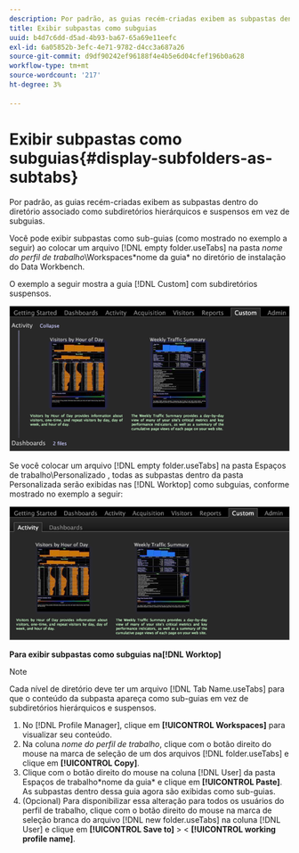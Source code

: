 ```yaml
---
description: Por padrão, as guias recém-criadas exibem as subpastas dentro do diretório associado como subdiretórios hierárquicos e suspensos em vez de subguias.
title: Exibir subpastas como subguias
uuid: b4d7c6dd-d5ad-4b93-ba67-65a69e11eefc
exl-id: 6a05852b-3efc-4e71-9782-d4cc3a687a26
source-git-commit: d9df90242ef96188f4e4b5e6d04cfef196b0a628
workflow-type: tm+mt
source-wordcount: '217'
ht-degree: 3%

---
```


# Exibir subpastas como subguias{#display-subfolders-as-subtabs}

Por padrão, as guias recém-criadas exibem as subpastas dentro do diretório associado como subdiretórios hierárquicos e suspensos em vez de subguias.

Você pode exibir subpastas como sub-guias (como mostrado no exemplo a seguir) ao colocar um arquivo [!DNL empty folder.useTabs] na pasta *nome do perfil de trabalho*\Workspaces\*nome da guia* no diretório de instalação do Data Workbench.

O exemplo a seguir mostra a guia [!DNL Custom] com subdiretórios suspensos.

![](assets/client-sub.png)

Se você colocar um arquivo [!DNL empty folder.useTabs] na pasta Espaços de trabalho\Personalizado , todas as subpastas dentro da pasta Personalizada serão exibidas nas [!DNL Worktop] como subguias, conforme mostrado no exemplo a seguir:

![](assets/client-sub2.png)

**Para exibir subpastas como subguias na[!DNL Worktop]**

>[!NOTE]
>
>Cada nível de diretório deve ter um arquivo [!DNL Tab Name.useTabs] para que o conteúdo da subpasta apareça como sub-guias em vez de subdiretórios hierárquicos e suspensos.

1. No [!DNL Profile Manager], clique em **[!UICONTROL Workspaces]** para visualizar seu conteúdo.
1. Na coluna *nome do perfil de trabalho*, clique com o botão direito do mouse na marca de seleção de um dos arquivos [!DNL folder.useTabs] e clique em **[!UICONTROL Copy]**.
1. Clique com o botão direito do mouse na coluna [!DNL User] da pasta Espaços de trabalho\*nome da guia* e clique em **[!UICONTROL Paste]**. As subpastas dentro dessa guia agora são exibidas como sub-guias.
1. (Opcional) Para disponibilizar essa alteração para todos os usuários do perfil de trabalho, clique com o botão direito do mouse na marca de seleção branca do arquivo [!DNL new folder.useTabs] na coluna [!DNL User] e clique em **[!UICONTROL Save to]** > &lt; **[!UICONTROL working profile name]**.
